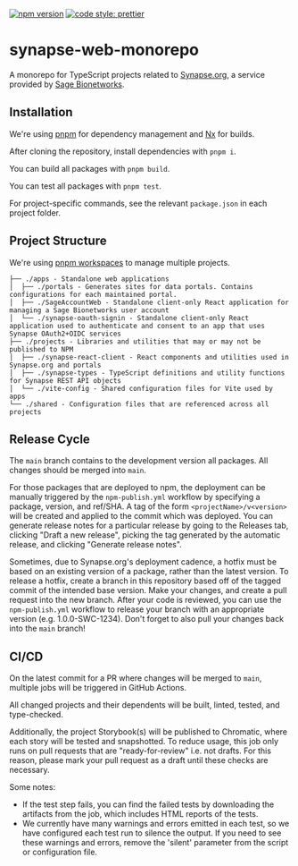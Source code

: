 [![npm version](https://badge.fury.io/js/synapse-react-client.svg)](https://badge.fury.io/js/synapse-react-client)
[![code style: prettier](https://img.shields.io/badge/code_style-prettier-ff69b4.svg?style=flat-square)](https://github.com/prettier/prettier)

# synapse-web-monorepo

A monorepo for TypeScript projects related to [Synapse.org](https://www.synapse.org/), a service provided by [Sage Bionetworks](https://sagebionetworks.org/).

## Installation

We're using [pnpm](https://pnpm.io/) for dependency management and [Nx](https://nx.dev/) for builds.

After cloning the repository, install dependencies with `pnpm i`.

You can build all packages with `pnpm build`.

You can test all packages with `pnpm test`.

For project-specific commands, see the relevant `package.json` in each project folder.

## Project Structure

We're using [pnpm workspaces](https://pnpm.io/workspaces) to manage multiple projects.

```
├── ./apps - Standalone web applications
│  ├── ./portals - Generates sites for data portals. Contains configurations for each maintained portal.
│  ├── ./SageAccountWeb - Standalone client-only React application for managing a Sage Bionetworks user account
│  └── ./synapse-oauth-signin - Standalone client-only React application used to authenticate and consent to an app that uses Synapse OAuth2+OIDC services
├── ./projects - Libraries and utilities that may or may not be published to NPM
│  ├── ./synapse-react-client - React components and utilities used in Synapse.org and portals
│  ├── ./synapse-types - TypeScript definitions and utility functions for Synapse REST API objects
│  └── ./vite-config - Shared configuration files for Vite used by apps
└── ./shared - Configuration files that are referenced across all projects
```

## Release Cycle

The `main` branch contains to the development version all packages. All changes should be merged into `main`.

For those packages that are deployed to npm, the deployment can be manually triggered by the `npm-publish.yml` workflow by specifying a package, version, and ref/SHA. A tag of the form `<projectName>/v<version>` will be created and applied to the commit which was deployed. You can generate release notes for a particular release by going to the Releases tab, clicking "Draft a new release", picking the tag generated by the automatic release, and clicking "Generate release notes".

Sometimes, due to Synapse.org's deployment cadence, a hotfix must be based on an existing version of a package, rather than the latest version. To release a hotfix, create a branch in this repository based off of the tagged commit of the intended base version. Make your changes, and create a pull request into the new branch. After your code is reviewed, you can use the `npm-publish.yml` workflow to release your branch with an appropriate version (e.g. 1.0.0-SWC-1234). Don't forget to also pull your changes back into the `main` branch!

## CI/CD

On the latest commit for a PR where changes will be merged to `main`, multiple jobs will be triggered in GitHub Actions.

All changed projects and their dependents will be built, linted, tested, and type-checked.

Additionally, the project Storybook(s) will be published to Chromatic, where each story will be tested and snapshotted. To reduce usage, this job only runs on pull requests that are "ready-for-review" i.e. not drafts. For this reason, please mark your pull request as a draft until these checks are necessary.

Some notes:

- If the test step fails, you can find the failed tests by downloading the artifacts from the job, which includes HTML reports of the tests.
- We currently have many warnings and errors emitted in each test, so we have configured each test run to silence the output. If you need to see these warnings and errors, remove the 'silent' parameter from the script or configuration file.

